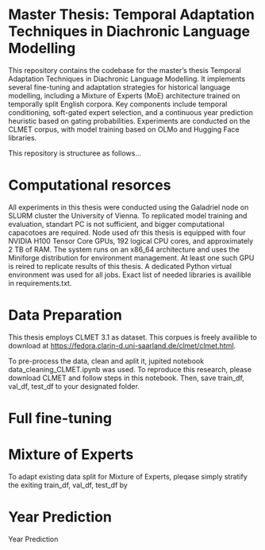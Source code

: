 # Master Thesis: Temporal Adaptation Techniques in Diachronic Language Modelling
This repository contains the codebase for the master’s thesis Temporal Adaptation Techniques in Diachronic Language Modelling.
It implements several fine-tuning and adaptation strategies for historical language modelling, including a Mixture of Experts (MoE) architecture trained on temporally split English corpora. Key components include temporal conditioning, soft-gated expert selection, and a continuous year prediction heuristic based on gating probabilities. Experiments are conducted on the CLMET corpus, with model training based on OLMo and Hugging Face libraries.

This repository is structuree as follows...

# Computational resorces

All experiments in this thesis were conducted using the Galadriel node on SLURM cluster the University of Vienna. To replicated model training and evaluation, standart PC is not sufficient, and bigger computational capacotoes are required. 
Node used ofr this thesis is equipped with four NVIDIA H100 Tensor Core GPUs, 192 logical CPU cores, and approximately 2 TB of RAM. The system runs on an x86_64 architecture and uses the Miniforge distribution for environment management. At least one such GPU is reired to replicate results of this thesis.
A dedicated Python virtual environment was used for all jobs. Exact list of needed libraries is availible in requirements.txt.

# Data Preparation

This thesis employs CLMET 3.1 as dataset. This corpues is freely availible to download at https://fedora.clarin-d.uni-saarland.de/clmet/clmet.html.

To pre-process the data, clean and aplit it, jupited notebook data_cleaning_CLMET.ipynb was used. To reproduce this research, please download CLMET and follow steps in this notebook. Then, save train_df, val_df, test_df to your designated folder.

# Full fine-tuning


# Mixture of Experts

To adapt existing data split for Mixture of Experts, pleqase simply stratify the exiting train_df, val_df, test_df by 

# Year Prediction

Year Prediction 
